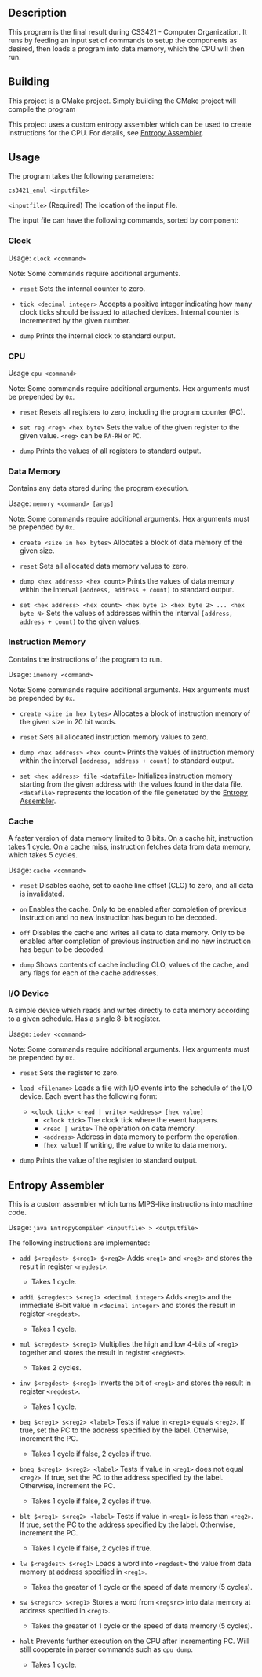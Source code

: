 ## Description
This program is the final result during CS3421 - Computer Organization. 
It runs by feeding an input set of commands to setup the components as desired, then loads a program into data memory, which the CPU will then run.

## Building
This project is a CMake project. Simply building the CMake project will compile the program

This project uses a custom entropy assembler which can be used to create instructions for the CPU. For details, see [Entropy Assembler](#entropy-assembler).

## Usage
The program takes the following parameters:

`cs3421_emul <inputfile>`

`<inputfile>` (Required) The location of the input file.

The input file can have the following commands, sorted by component:

### Clock

Usage: `clock <command>`

Note: Some commands require additional arguments.

- `reset` Sets the internal counter to zero.

- `tick <decimal integer>` Accepts a positive integer indicating how many clock ticks should be issued to attached devices. Internal counter is incremented by the given number.

- `dump` Prints the internal clock to standard output.

### CPU

Usage `cpu <command>`

Note: Some commands require additional arguments. Hex arguments must be prepended by `0x`.

- `reset` Resets all registers to zero, including the program counter (PC).

- `set reg <reg> <hex byte>` Sets the value of the given register to the given value. `<reg>` can be `RA-RH` or `PC`.

- `dump` Prints the values of all registers to standard output.

### Data Memory

Contains any data stored during the program execution.

Usage: `memory <command> [args]`

Note: Some commands require additional arguments. Hex arguments must be prepended by `0x`.

- `create <size in hex bytes>` Allocates a block of data memory of the given size.

- `reset` Sets all allocated data memory values to zero.
 
- `dump <hex address> <hex count>` Prints the values of data memory within the interval `[address, address + count)` to standard output.
 
- `set <hex address> <hex count> <hex byte 1> <hex byte 2> ... <hex byte N>` Sets the values of addresses within the interval `[address, address + count)` to the given values.

### Instruction Memory

Contains the instructions of the program to run.

Usage: `imemory <command>`

Note: Some commands require additional arguments. Hex arguments must be prepended by `0x`.

- `create <size in hex bytes>` Allocates a block of instruction memory of the given size in 20 bit words.

- `reset` Sets all allocated instruction memory values to zero.

- `dump <hex address> <hex count>` Prints the values of instruction memory within the interval `[address, address + count)` to standard output.

- `set <hex address> file <datafile>` Initializes instruction memory starting from the given address with the values found in the data file. `<datafile>` represents the location of the file genetated by the [Entropy Assembler](#entropy-assembler).

### Cache

A faster version of data memory limited to 8 bits. On a cache hit, instruction takes 1 cycle. On a cache miss, instruction fetches data from data memory, which takes 5 cycles.

Usage: `cache <command>`

- `reset` Disables cache, set to cache line offset (CLO) to zero, and all data is invalidated.

- `on` Enables the cache. Only to be enabled after completion of previous instruction and no new instruction has begun to be decoded.

- `off` Disables the cache and writes all data to data memory. Only to be enabled after completion of previous instruction and no new instruction has begun to be decoded.

- `dump` Shows contents of cache including CLO, values of the cache, and any flags for each of the cache addresses.

### I/O Device

A simple device which reads and writes directly to data memory according to a given schedule. Has a single 8-bit register.

Usage: `iodev <command>`

Note: Some commands require additional arguments. Hex arguments must be prepended by `0x`.

- `reset` Sets the register to zero.

- `load <filename>` Loads a file with I/O events into the schedule of the I/O device. Each event has the following form:
  - `<clock tick> <read | write> <address> [hex value]`
    - `<clock tick>` The clock tick where the event happens.
    - `<read | write>` The operation on data memory.
    - `<address>` Address in data memory to perform the operation.
    - `[hex value]` If writing, the value to write to data memory.
    
- `dump` Prints the value of the register to standard output.

## Entropy Assembler

This is a custom assembler which turns MIPS-like instructions into machine code. 

Usage: `java EntropyCompiler <inputfile> > <outputfile>`

The following instructions are implemented:

- `add $<regdest> $<reg1> $<reg2>` Adds `<reg1>` and `<reg2>` and stores the result in register `<regdest>`. 
  - Takes 1 cycle.

- `addi $<regdest> $<reg1> <decimal integer>` Adds `<reg1>` and the immediate 8-bit value in `<decimal integer>` and stores the result in register `<regdest>`. 
  - Takes 1 cycle.

- `mul $<regdest> $<reg1>` Multiplies the high and low 4-bits of `<reg1>` together and stores the result in register `<regdest>`. 
  - Takes 2 cycles.

- `inv $<regdest> $<reg1>` Inverts the bit of `<reg1>` and stores the result in register `<regdest>`. 
  - Takes 1 cycle.

- `beq $<reg1> $<reg2> <label>` Tests if value in `<reg1>` equals `<reg2>`. If true, set the PC to the address specified by the label. Otherwise, increment the PC. 
  - Takes 1 cycle if false, 2 cycles if true.

- `bneq $<reg1> $<reg2> <label>` Tests if value in `<reg1>` does not equal `<reg2>`. If true, set the PC to the address specified by the label. Otherwise, increment the PC. 
  - Takes 1 cycle if false, 2 cycles if true.

- `blt $<reg1> $<reg2> <label>` Tests if value in `<reg1>` is less than `<reg2>`. If true, set the PC to the address specified by the label. Otherwise, increment the PC. 
  - Takes 1 cycle if false, 2 cycles if true.

- `lw $<regdest> $<reg1>` Loads a word into `<regdest>` the value from data memory at address specified in `<reg1>`. 
  - Takes the greater of 1 cycle or the speed of data memory (5 cycles).

- `sw $<regsrc> $<reg1>` Stores a word from `<regsrc>` into data memory at address specified in `<reg1>`. 
  - Takes the greater of 1 cycle or the speed of data memory (5 cycles).

- `halt` Prevents further execution on the CPU after incrementing PC. Will still cooperate in parser commands such as `cpu dump`. 
  - Takes 1 cycle.
